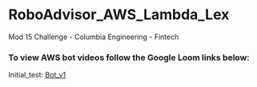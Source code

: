 # RoboAdvisor_AWS_Lambda_Lex
Mod 15 Challenge - Columbia Engineering - Fintech

### To view AWS bot videos follow the Google Loom links below:

Initial_test: [Bot_v1](https://www.loom.com/share/5bb0945b2d5e4c188ffb60cbc519c67f)
